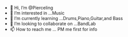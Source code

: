 - 👋 Hi, I’m @Pierceling
- 👀 I’m interested in ...Music
- 🌱 I’m currently learning ...Drums,Piano,Guitar,and Bass
- 💞️ I’m looking to collaborate on ...BandLab
- 📫 How to reach me ... PM me first for info

<!---
Pierceling/Pierceling is a ✨ special ✨ repository because its `README.md` (this file) appears on your GitHub profile.
You can click the Preview link to take a look at your changes.
--->
